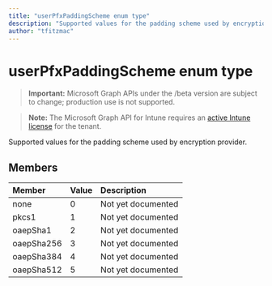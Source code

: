 ```yaml
---
title: "userPfxPaddingScheme enum type"
description: "Supported values for the padding scheme used by encryption provider."
author: "tfitzmac"
---
```


# userPfxPaddingScheme enum type

> **Important:** Microsoft Graph APIs under the /beta version are subject to change; production use is not supported.

> **Note:** The Microsoft Graph API for Intune requires an [active Intune license](https://go.microsoft.com/fwlink/?linkid=839381) for the tenant.

Supported values for the padding scheme used by encryption provider.

## Members
|Member|Value|Description|
|:---|:---|:---|
|none|0|Not yet documented|
|pkcs1|1|Not yet documented|
|oaepSha1|2|Not yet documented|
|oaepSha256|3|Not yet documented|
|oaepSha384|4|Not yet documented|
|oaepSha512|5|Not yet documented|



